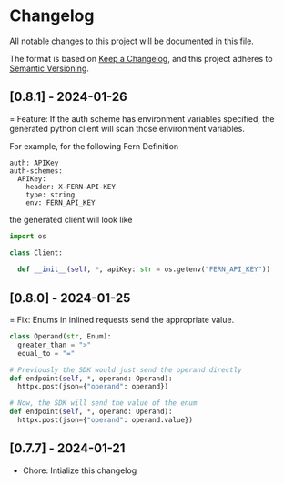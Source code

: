# Changelog

All notable changes to this project will be documented in this file.

The format is based on [Keep a Changelog](https://keepachangelog.com/en/1.0.0/),
and this project adheres to [Semantic Versioning](https://semver.org/spec/v2.0.0.html).

<!-- ## Unreleased -->

## [0.8.1] - 2024-01-26
= Feature: If the auth scheme has environment variables specified, 
  the generated python client will scan those environment variables. 

  For example, for the following Fern Definition 
  ```
  auth: APIKey
  auth-schemes:
    APIKey:
      header: X-FERN-API-KEY
      type: string
      env: FERN_API_KEY
  ```
  the generated client will look like
  ```python
  import os

  class Client: 
     
    def __init__(self, *, apiKey: str = os.getenv("FERN_API_KEY"))
  ```

## [0.8.0] - 2024-01-25
= Fix: Enums in inlined requests send the appropriate value.
  ```python
  class Operand(str, Enum):
    greater_than = ">"
    equal_to = "="
  
  # Previously the SDK would just send the operand directly
  def endpoint(self, *, operand: Operand): 
    httpx.post(json={"operand": operand})
  
  # Now, the SDK will send the value of the enum
  def endpoint(self, *, operand: Operand): 
    httpx.post(json={"operand": operand.value})
  ```

## [0.7.7] - 2024-01-21

- Chore: Intialize this changelog